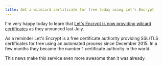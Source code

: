 ```yaml
---
title: Get a wildcard certificate for free today using Let's Encrypt
---
```


I'm very happy today to learn that [Let's Encrypt is now providing wilcard certificates](https://community.letsencrypt.org/t/acme-v2-and-wildcard-certificate-support-is-live/55579) as they anounced last July.

As a reminder Let's Encrypt is a free certificate authority providing SSL/TLS certificates for free using an automated process since December 2015. In a few months they became the number 1 certificate authority in the world.

This news make this service even more awesome than it was already.
